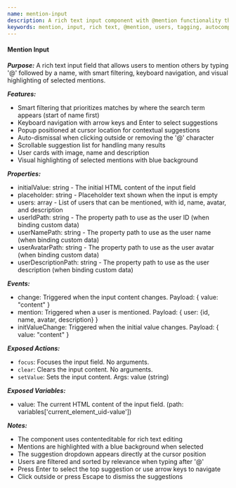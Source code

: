 ```yaml
---
name: mention-input
description: A rich text input component with @mention functionality that filters users, supports keyboard navigation, and highlights selected mentions.
keywords: mention, input, rich text, @mention, users, tagging, autocomplete
---
```


#### Mention Input

***Purpose:***
A rich text input field that allows users to mention others by typing '@' followed by a name, with smart filtering, keyboard navigation, and visual highlighting of selected mentions.

***Features:***
- Smart filtering that prioritizes matches by where the search term appears (start of name first)
- Keyboard navigation with arrow keys and Enter to select suggestions
- Popup positioned at cursor location for contextual suggestions
- Auto-dismissal when clicking outside or removing the '@' character
- Scrollable suggestion list for handling many results
- User cards with image, name and description
- Visual highlighting of selected mentions with blue background

***Properties:***
- initialValue: string - The initial HTML content of the input field
- placeholder: string - Placeholder text shown when the input is empty
- users: array - List of users that can be mentioned, with id, name, avatar, and description
- userIdPath: string - The property path to use as the user ID (when binding custom data)
- userNamePath: string - The property path to use as the user name (when binding custom data)
- userAvatarPath: string - The property path to use as the user avatar (when binding custom data)
- userDescriptionPath: string - The property path to use as the user description (when binding custom data)

***Events:***
- change: Triggered when the input content changes. Payload: { value: "content" }
- mention: Triggered when a user is mentioned. Payload: { user: {id, name, avatar, description} }
- initValueChange: Triggered when the initial value changes. Payload: { value: "content" }

***Exposed Actions:***
- `focus`: Focuses the input field. No arguments.
- `clear`: Clears the input content. No arguments.
- `setValue`: Sets the input content. Args: value (string)

***Exposed Variables:***
- value: The current HTML content of the input field. (path: variables['current_element_uid-value'])

***Notes:***
- The component uses contenteditable for rich text editing
- Mentions are highlighted with a blue background when selected
- The suggestion dropdown appears directly at the cursor position
- Users are filtered and sorted by relevance when typing after '@'
- Press Enter to select the top suggestion or use arrow keys to navigate
- Click outside or press Escape to dismiss the suggestions